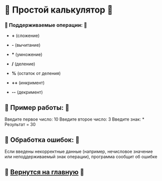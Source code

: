 # 🌸 Простой калькулятор 🌸

### 🌷 Поддерживаемые операции: 🌷

* __+__ (сложение)

* __-__ (вычитание)

* __*__ (умножение)

* __/__ (деление)

* __%__ (остаток от деления)

* __++__ (инкримент)

* __--__ (декримент)


## 🌺 Пример работы: 🌺

Введите первое число: 10 Введите второе число: 3 Введите знак: * Результат = 30

## 🥀 Обработка ошибок: 🥀

Если введены некорректные данные (например, нечисловое значение или неподдерживаемый знак операции), программа сообщит об ошибке

## 🌹 [Вернутся на главную](https://github.com/lkaboba27/-/tree/main) 🌹
